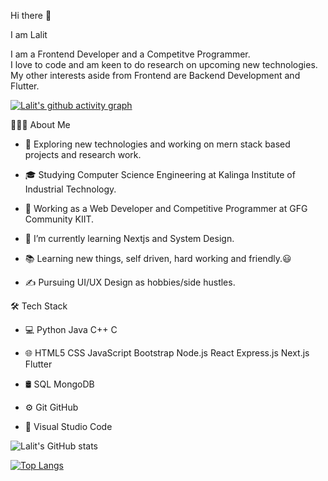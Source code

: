 Hi there 👋

I am Lalit

I am a Frontend Developer and a Competitve Programmer.\
I love to code and am keen to do research on upcoming new technologies.\
My other interests aside from Frontend are Backend Development and Flutter.

[![Lalit's github activity graph](https://activity-graph.herokuapp.com/graph?username=lalitkumar-123&theme=react-dark&area=true&hide_border=true)](https://github.com/lalitkumar-123/github-readme-activity-graph)


👨🏻‍💻  About Me

- 🤔   Exploring new technologies and working on mern stack based projects and research work.

- 🎓   Studying Computer Science Engineering at Kalinga Institute of Industrial Technology.

- 💼   Working as a Web Developer and Competitive Programmer at GFG Community KIIT.     

- 🌱   I’m currently learning Nextjs and System Design.

- 📚   Learning new things, self driven, hard working and friendly.😃

- ✍️   Pursuing UI/UX Design as hobbies/side hustles.

<!--
**lalitkumar-123/lalitkumar-123** is a ✨ _special_ ✨ repository because its `README.md` (this file) appears on your GitHub profile.

Here are some ideas to get you started:
![](https://user-images.githubusercontent.com/68746773/126122068-6cbba326-8393-46e4-9f69-872dec3a7732.gif)
- 🔭 I’m currently working on ...
- 🌱 I’m currently learning ...
- 👯 I’m looking to collaborate on ...
- 🤔 I’m looking for help with ...
- 💬 Ask me about ...
- 📫 How to reach me: ...
- 😄 Pronouns: ...
- ⚡ Fun fact: ...
-->


🛠  Tech Stack

- 💻   Python Java C++ C

- 🌐   HTML5 CSS JavaScript Bootstrap Node.js React Express.js Next.js Flutter

- 🛢    SQL MongoDB

- ⚙️   Git GitHub

- 🔧   Visual Studio Code


![Lalit's GitHub stats](https://github-readme-stats.vercel.app/api?username=lalitkumar-123&show_icons=true&theme=default)

[![Top Langs](https://github-readme-stats.vercel.app/api/top-langs/?username=lalitkumar-123)](https://github.com/lalitkumar-123/github-readme-stats)




